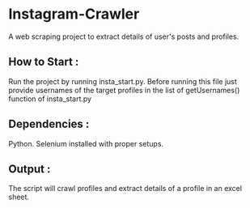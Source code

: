 # Instagram-Crawler
A web scraping project to extract details of user's posts and profiles.

How to Start :
--------------
 Run the project by running insta_start.py.
 Before running this file just provide usernames of the target profiles in the list of getUsernames() function of insta_start.py
 
Dependencies :
---------------
 Python.
 Selenium installed with proper setups.
 
Output :
---------
 The script will crawl profiles and extract details of a profile in an excel sheet.


